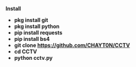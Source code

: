 <strong> Install

- pkg install git
- pkg install python
- pip install requests
- pip install bs4
- git clone https://github.com/CHAYT0N/CCTV
- cd CCTV
- python cctv.py
